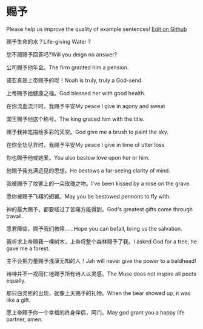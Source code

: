 # 赐予

Please help us improve the quality of example sentences! [Edit on Github](https://github.com/jiyushe/jiyu-example-sentence-source/blob/main/chinese/ciyu_1.md)

<p><span class="chinese">赐予生命的水？</span><span class="english">Life-giving Water ?</span></p>

<p><span class="chinese">您不屑赐予回答吗?</span><span class="english">Will you deign no answer?</span></p>

<p><span class="chinese">公司赐予他年金。</span><span class="english">The firm granted him a pension.</span></p>

<p><span class="chinese">诺亚真是上帝赐予的呢！</span><span class="english">Noah is truly, truly a God-send.</span></p>

<p><span class="chinese">上帝赐予她健康之福。</span><span class="english">God blessed her with good health.</span></p>

<p><span class="chinese">在你流血流汗时，我赐予平安</span><span class="english">My peace I give in agony and sweat</span></p>

<p><span class="chinese">国王赐予他这个称号。</span><span class="english">The king graced him with the title.</span></p>

<p><span class="chinese">赐予我神笔描绘多彩的天空。</span><span class="english">God give me a brush to paint the sky.</span></p>

<p><span class="chinese">在你全功尽弃时，我赐予平安</span><span class="english">My peace I give in time of utter loss</span></p>

<p><span class="chinese">你也赐予他或她爱。</span><span class="english">You also bestow love upon her or him.</span></p>

<p><span class="chinese">他赐予我充满远见的思想。</span><span class="english">He bestows a far-seeing clarity of mind.</span></p>

<p><span class="chinese">我被赐予了坟冢上的一朵玫瑰之吻。</span><span class="english">I've been kissed by a rose on the grave.</span></p>

<p><span class="chinese">愿你被赐予飞翔的翅翼。</span><span class="english">May you be bestowed pennons to fly with.</span></p>

<p><span class="chinese">神的最大赐予，都要经过了苦痛方能得到。</span><span class="english">God's greatest gifts come through travail.</span></p>

<p><span class="chinese">愿君降临，赐予我们救赎……</span><span class="english">Hope you can befall, bring us the salvation.</span></p>

<p><span class="chinese">我祈求上帝赐我一棵树木，上帝将整个森林赐予了我。</span><span class="english">I asked God for a tree, he gave me a forest.</span></p>

<p><span class="chinese">主不会把力量赐予浅薄无知的人！</span><span class="english">Jah will never give the power to a baldhead!</span></p>

<p><span class="chinese">诗神并不一视同仁地赐予所有诗人以灵感。</span><span class="english">The Muse does not inspire all poets equally.</span></p>

<p><span class="chinese">那只白灵熊的出现，就像上天赐予的礼物。</span><span class="english">When the bear showed up, it was like a gift.</span></p>

<p><span class="chinese">愿上帝赐予你一个幸福的终身伴侣，阿门。</span><span class="english">May god grant you a happy life partner, amen.</span></p>

